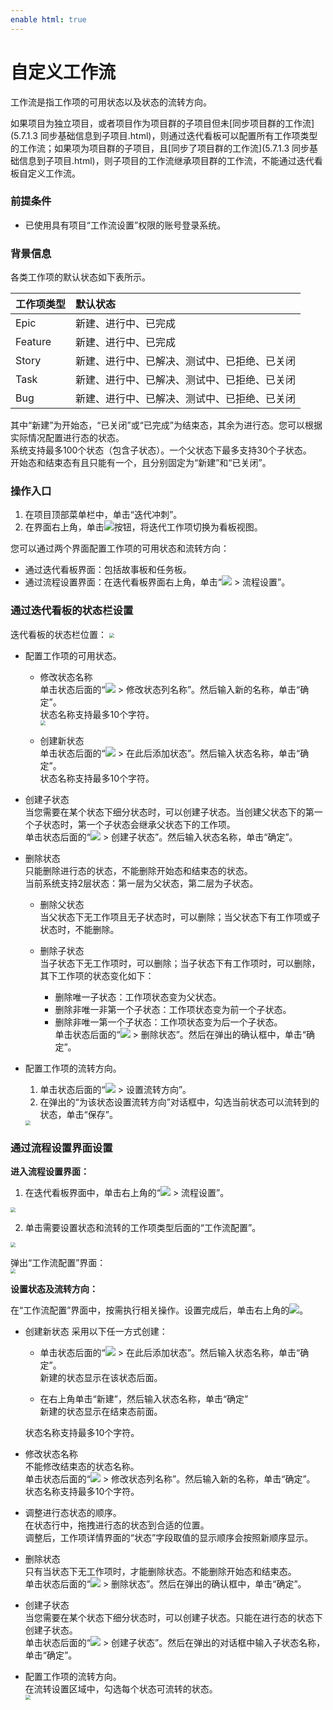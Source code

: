 ```yaml
---
enable html: true
---
```

# 自定义工作流

工作流是指工作项的可用状态以及状态的流转方向。

如果项目为独立项目，或者项目作为项目群的子项目但未[同步项目群的工作流](5.7.1.3 同步基础信息到子项目.html)，则通过迭代看板可以配置所有工作项类型的工作流；如果项为项目群的子项目，且[同步了项目群的工作流](5.7.1.3 同步基础信息到子项目.html)，则子项目的工作流继承项目群的工作流，不能通过迭代看板自定义工作流。

### 前提条件
* 已使用具有项目“工作流设置”权限的账号登录系统。

### 背景信息
各类工作项的默认状态如下表所示。          

|工作项类型|默认状态|
|:--------- |:-------- |
|Epic|新建、进行中、已完成|
|Feature|新建、进行中、已完成|
|Story|新建、进行中、已解决、测试中、已拒绝、已关闭|
|Task|新建、进行中、已解决、测试中、已拒绝、已关闭|
|Bug|新建、进行中、已解决、测试中、已拒绝、已关闭|

其中“新建”为开始态，“已关闭”或“已完成”为结束态，其余为进行态。您可以根据实际情况配置进行态的状态。         
系统支持最多100个状态（包含子状态）。一个父状态下最多支持30个子状态。          
开始态和结束态有且只能有一个，且分别固定为“新建”和“已关闭”。

### 操作入口
1. 在项目顶部菜单栏中，单击“迭代冲刺”。
2. 在界面右上角，单击![](fig/kanban.png)按钮，将迭代工作项切换为看板视图。

 您可以通过两个界面配置工作项的可用状态和流转方向：    
* 通过迭代看板界面：包括故事板和任务板。
* 通过流程设置界面：在迭代看板界面右上角，单击“![](fig/more.png) > 流程设置”。


### 通过迭代看板的状态栏设置                
迭代看板的状态栏位置：
<img src="fig/迭代-状态-看板.png" style="zoom:50%">

* 配置工作项的可用状态。
  * 修改状态名称          
      单击状态后面的“![](fig/rank.png) > 修改状态列名称”。然后输入新的名称，单击“确定”。                
      状态名称支持最多10个字符。                 
     <img src="fig/迭代-修改状态名称.png" style="zoom:50%">
         
  * 创建新状态              
    单击状态后面的“![](fig/rank.png) > 在此后添加状态”。然后输入状态名称，单击“确定”。                  
       状态名称支持最多10个字符。
       
 * 创建子状态                             
       当您需要在某个状态下细分状态时，可以创建子状态。当创建父状态下的第一个子状态时，第一个子状态会继承父状态下的工作项。               
       单击状态后面的“![](fig/rank.png) > 创建子状态”。然后输入状态名称，单击“确定”。
              
* 删除状态                        
   只能删除进行态的状态，不能删除开始态和结束态的状态。      
    当前系统支持2层状态：第一层为父状态，第二层为子状态。      
    
  * 删除父状态       
    当父状态下无工作项且无子状态时，可以删除；当父状态下有工作项或子状态时，不能删除。      
    
  * 删除子状态      
     当子状态下无工作项时，可以删除；当子状态下有工作项时，可以删除，其下工作项的状态变化如下：               
     * 删除唯一子状态：工作项状态变为父状态。       
     * 删除非唯一非第一个子状态：工作项状态变为前一个子状态。      
     * 删除非唯一第一个子状态：工作项状态变为后一个子状态。                
   单击状态后面的“![](fig/rank.png) > 删除状态”。然后在弹出的确认框中，单击“确定”。   
   
* 配置工作项的流转方向。
   1. 单击状态后面的“![](fig/rank.png) > 设置流转方向”。
   2. 在弹出的“为该状态设置流转方向”对话框中，勾选当前状态可以流转到的状态，单击“保存”。
   
   <img src="fig/迭代-修改状态名称.png" style="zoom:50%">
     
### 通过流程设置界面设置

**进入流程设置界面：**        

1. 在迭代看板界面中，单击右上角的“![](fig/more.png) > 流程设置”。         
  <img src="fig/迭代-进入流程设置.png" style="zoom:50%">
  
2. 单击需要设置状态和流转的工作项类型后面的“工作流配置”。           
  <img src="fig/迭代-流程设置.png" style="zoom:50%">

弹出“工作流配置”界面：        
 <img src="fig/迭代-工作流配置.png" style="zoom:50%">
  
**设置状态及流转方向：**            

在“工作流配置”界面中，按需执行相关操作。设置完成后，单击右上角的![](fig/close.png)。

* 创建新状态
  采用以下任一方式创建：
  * 单击状态后面的“![](fig/rank.png) > 在此后添加状态”。然后输入状态名称，单击“确定”。          
    新建的状态显示在该状态后面。
    
  * 在右上角单击“新建”，然后输入状态名称，单击“确定”          
    新建的状态显示在结束态前面。     
    
  状态名称支持最多10个字符。
  
* 修改状态名称        
  不能修改结束态的状态名称。         
  单击状态后面的“![](fig/rank.png) > 修改状态列名称”。然后输入新的名称，单击“确定”。             
  状态名称支持最多10个字符。

* 调整进行态状态的顺序。           
   在状态行中，拖拽进行态的状态到合适的位置。          
   调整后，工作项详情界面的“状态”字段取值的显示顺序会按照新顺序显示。               
   
* 删除状态           
   只有当状态下无工作项时，才能删除状态。不能删除开始态和结束态。           
   单击状态后面的“![](fig/rank.png) > 删除状态”。然后在弹出的确认框中，单击“确定”。
   
* 创建子状态            
    当您需要在某个状态下细分状态时，可以创建子状态。只能在进行态的状态下创建子状态。           
    单击状态后面的“![](fig/rank.png) > 创建子状态”。然后在弹出的对话框中输入子状态名称，单击“确定”。    
    
* 配置工作项的流转方向。        
  在流转设置区域中，勾选每个状态可流转的状态。         
  <img src="fig/迭代-流转设置.png" style="zoom:50%">

